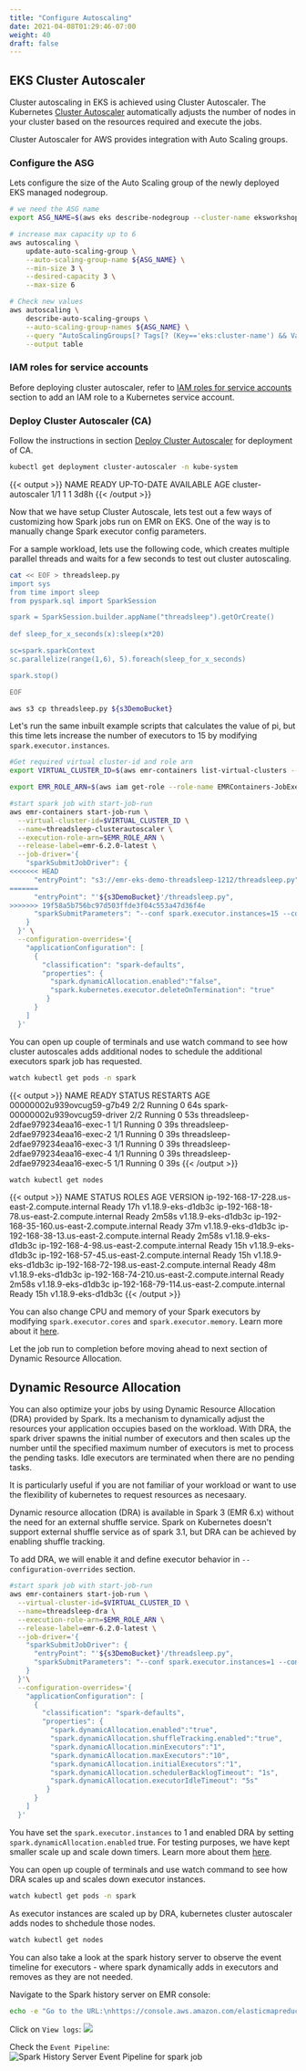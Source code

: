 ```yaml
---
title: "Configure Autoscaling"
date: 2021-04-08T01:29:46-07:00
weight: 40
draft: false
---
```



## EKS Cluster Autoscaler

Cluster autoscaling in EKS is achieved using Cluster Autoscaler. The Kubernetes [Cluster Autoscaler](https://github.com/kubernetes/autoscaler/tree/master/cluster-autoscaler) automatically adjusts the number of nodes in your cluster based on the resources required and execute the jobs. 

Cluster Autoscaler for AWS provides integration with Auto Scaling groups. 

### Configure the ASG 

Lets configure the size of the Auto Scaling group of the newly deployed EKS managed nodegroup. 

```sh
# we need the ASG name
export ASG_NAME=$(aws eks describe-nodegroup --cluster-name eksworkshop-eksctl --nodegroup-name emrnodegroup --query "nodegroup.resources.autoScalingGroups" --output text)

# increase max capacity up to 6
aws autoscaling \
    update-auto-scaling-group \
    --auto-scaling-group-name ${ASG_NAME} \
    --min-size 3 \
    --desired-capacity 3 \
    --max-size 6

# Check new values
aws autoscaling \
    describe-auto-scaling-groups \
    --auto-scaling-group-names ${ASG_NAME} \
    --query "AutoScalingGroups[? Tags[? (Key=='eks:cluster-name') && Value=='eksworkshop-eksctl']].[AutoScalingGroupName, MinSize, MaxSize,DesiredCapacity]" \
    --output table

```

### IAM roles for service accounts

Before deploying cluster autoscaler, refer to [IAM roles for service accounts](https://www.eksworkshop.com/beginner/080_scaling/deploy_ca/#iam-roles-for-service-accounts) section to add an IAM role to a Kubernetes service account. 

### Deploy Cluster Autoscaler (CA)

Follow the instructions in section [Deploy Cluster Autoscaler](https://www.eksworkshop.com/beginner/080_scaling/deploy_ca/#deploy-the-cluster-autoscaler-ca) for deployment of CA. 

```sh
kubectl get deployment cluster-autoscaler -n kube-system
```
{{< output >}}
NAME                 READY   UP-TO-DATE   AVAILABLE   AGE
cluster-autoscaler   1/1     1            1           3d8h
{{< /output >}}

Now that we have setup Cluster Autoscale, lets test out a few ways of customizing how Spark jobs run on EMR on EKS. One of the way is to manually change Spark executor config parameters. 

For a sample workload, lets use the following code, which creates multiple parallel threads and waits for a few seconds to test out cluster autoscaling. 

```sh
cat << EOF > threadsleep.py
import sys
from time import sleep
from pyspark.sql import SparkSession

spark = SparkSession.builder.appName("threadsleep").getOrCreate()
        
def sleep_for_x_seconds(x):sleep(x*20)

sc=spark.sparkContext
sc.parallelize(range(1,6), 5).foreach(sleep_for_x_seconds)

spark.stop()

EOF
```
```sh
aws s3 cp threadsleep.py ${s3DemoBucket}
```

Let's run the same inbuilt example scripts that calculates the value of pi, but this time lets increase the number of executors to 15 by modifying `spark.executor.instances`. 


```sh
#Get required virtual cluster-id and role arn
export VIRTUAL_CLUSTER_ID=$(aws emr-containers list-virtual-clusters --query "virtualClusters[].id" --output text)

export EMR_ROLE_ARN=$(aws iam get-role --role-name EMRContainers-JobExecutionRole --query Role.Arn --output text)

#start spark job with start-job-run
aws emr-containers start-job-run \
  --virtual-cluster-id=$VIRTUAL_CLUSTER_ID \
  --name=threadsleep-clusterautoscaler \
  --execution-role-arn=$EMR_ROLE_ARN \
  --release-label=emr-6.2.0-latest \
  --job-driver='{
    "sparkSubmitJobDriver": {
<<<<<<< HEAD
      "entryPoint": "s3://emr-eks-demo-threadsleep-1212/threadsleep.py",
=======
      "entryPoint": "'${s3DemoBucket}'/threadsleep.py",
>>>>>>> 19f58a5b756bc97d503ffde3f04c553a47d36f4e
      "sparkSubmitParameters": "--conf spark.executor.instances=15 --conf spark.executor.memory=1G --conf spark.executor.cores=1 --conf spark.driver.cores=1"
    }
  }' \
  --configuration-overrides='{
  	"applicationConfiguration": [
      {
        "classification": "spark-defaults", 
        "properties": {
          "spark.dynamicAllocation.enabled":"false",
          "spark.kubernetes.executor.deleteOnTermination": "true"
         }
      }
    ]
  }'
```

You can open up couple of terminals and use watch command to see how cluster autoscales adds additional nodes to schedule the additional executors spark job has requested. 

```sh
watch kubectl get pods -n spark
```

{{< output >}}
NAME                                  READY   STATUS    RESTARTS   AGE
00000002u939ovcug59-g7b49             2/2     Running   0          64s
spark-00000002u939ovcug59-driver      2/2     Running   0          53s
threadsleep-2dfae979234eaa16-exec-1   1/1     Running   0          39s
threadsleep-2dfae979234eaa16-exec-2   1/1     Running   0          39s
threadsleep-2dfae979234eaa16-exec-3   1/1     Running   0          39s
threadsleep-2dfae979234eaa16-exec-4   1/1     Running   0          39s
threadsleep-2dfae979234eaa16-exec-5   1/1     Running   0          39s
{{< /output >}}

```sh
watch kubectl get nodes
```

{{< output >}}
NAME                                           STATUS   ROLES    AGE     VERSION
ip-192-168-17-228.us-east-2.compute.internal   Ready    <none>   17h     v1.18.9-eks-d1db3c
ip-192-168-18-78.us-east-2.compute.internal    Ready    <none>   2m58s   v1.18.9-eks-d1db3c
ip-192-168-35-160.us-east-2.compute.internal   Ready    <none>   37m     v1.18.9-eks-d1db3c
ip-192-168-38-13.us-east-2.compute.internal    Ready    <none>   2m58s   v1.18.9-eks-d1db3c
ip-192-168-4-98.us-east-2.compute.internal     Ready    <none>   15h     v1.18.9-eks-d1db3c
ip-192-168-57-45.us-east-2.compute.internal    Ready    <none>   15h     v1.18.9-eks-d1db3c
ip-192-168-72-198.us-east-2.compute.internal   Ready    <none>   48m     v1.18.9-eks-d1db3c
ip-192-168-74-210.us-east-2.compute.internal   Ready    <none>   2m58s   v1.18.9-eks-d1db3c
ip-192-168-79-114.us-east-2.compute.internal   Ready    <none>   15h     v1.18.9-eks-d1db3c
{{< /output >}}

You can also change CPU and memory of your Spark executors by modifying `spark.executor.cores` and `spark.executor.memory`. Learn more about it [here](https://spark.apache.org/docs/latest/running-on-kubernetes.html). 

Let the job run to completion before moving ahead to next section of Dynamic Resource Allocation. 

## Dynamic Resource Allocation

You can also optimize your jobs by using Dynamic Resource Allocation (DRA) provided by Spark. Its a mechanism to dynamically adjust the resources your application occupies based on the workload. With DRA, the spark driver spawns the initial number of executors and then scales up the number until the specified maximum number of executors is met to process the pending tasks. Idle executors are terminated when there are no pending tasks. 

It is particularly useful if you are not familiar of your workload or want to use the flexibility of kubernetes to request resources as necesaary.

Dynamic resource allocation (DRA) is available in Spark 3 (EMR 6.x) without the need for an external shuffle service. Spark on Kubernetes doesn't support external shuffle service as of spark 3.1, but DRA can be achieved by enabling shuffle tracking.

To add DRA, we will enable it and define executor behavior in `--configuration-overrides` section. 

```sh
#start spark job with start-job-run
aws emr-containers start-job-run \
  --virtual-cluster-id=$VIRTUAL_CLUSTER_ID \
  --name=threadsleep-dra \
  --execution-role-arn=$EMR_ROLE_ARN \
  --release-label=emr-6.2.0-latest \
  --job-driver='{
    "sparkSubmitJobDriver": {
      "entryPoint": "'${s3DemoBucket}'/threadsleep.py",
      "sparkSubmitParameters": "--conf spark.executor.instances=1 --conf spark.executor.memory=1G --conf spark.executor.cores=1 --conf spark.driver.cores=1"
    }
  }'\
  --configuration-overrides='{
  	"applicationConfiguration": [
      {
        "classification": "spark-defaults", 
        "properties": {
          "spark.dynamicAllocation.enabled":"true",
          "spark.dynamicAllocation.shuffleTracking.enabled":"true",
          "spark.dynamicAllocation.minExecutors":"1",
          "spark.dynamicAllocation.maxExecutors":"10",
          "spark.dynamicAllocation.initialExecutors":"1",
          "spark.dynamicAllocation.schedulerBacklogTimeout": "1s",
          "spark.dynamicAllocation.executorIdleTimeout": "5s"
         }
      }
    ]
  }'
```

You have set the `spark.executor.instances` to 1 and enabled DRA by setting `spark.dynamicAllocation.enabled` true. For testing purposes, we have kept smaller scale up and scale down timers. Learn more about them [here](). 

You can open up couple of terminals and use watch command to see how DRA scales up and scales down executor instances. 

```sh
watch kubectl get pods -n spark
```

As executor instances are scaled up by DRA, kubernetes cluster autoscaler adds nodes to shchedule those nodes. 

```sh
watch kubectl get nodes
```

You can also take a look at the spark history server to observe the event timeline for executors - where spark dynamically adds in executors and removes as they are not needed. 

Navigate to the Spark history server on EMR console:
```sh
echo -e "Go to the URL:\nhttps://console.aws.amazon.com/elasticmapreduce/home?region="${AWS_REGION}"#virtual-cluster-jobs:"${VIRTUAL_CLUSTER_ID}
```
Click on `View logs`:
![](/images/emr-on-eks/dra-spark-log.png) 

Check the `Event Pipeline`:
![Spark History Server Event Pipeline for spark job](/images/emr-on-eks/threadsleep_dra.png)
